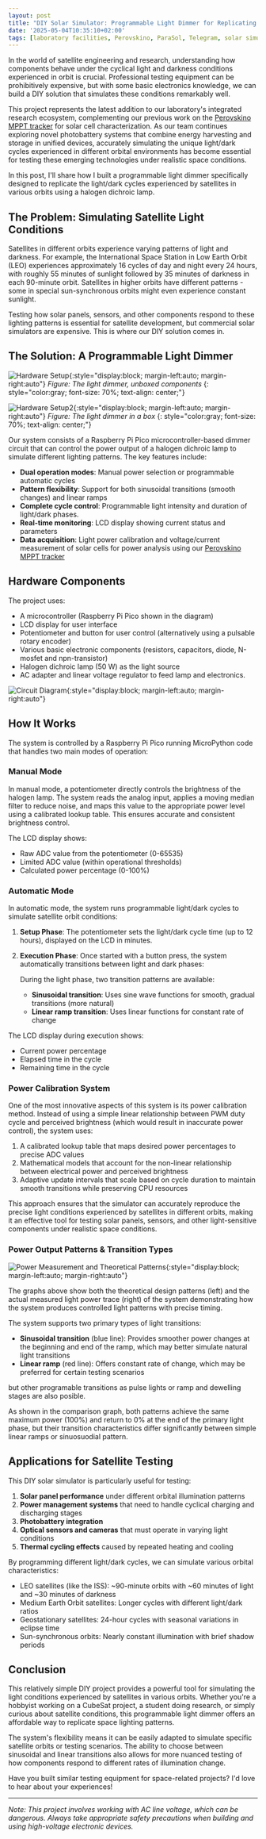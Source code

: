 ```yaml
---
layout: post
title: "DIY Solar Simulator: Programmable Light Dimmer for Replicating Orbital Light/Dark Cycles"
date: '2025-05-04T10:35:10+02:00'
tags: [laboratory facilities, Perovskino, ParaSol, Telegram, solar simulator, DIY]
---
```


In the world of satellite engineering and research, understanding how components behave under the cyclical light and darkness conditions experienced in orbit is crucial. Professional testing equipment can be prohibitively expensive, but with some basic electronics knowledge, we can build a DIY solution that simulates these conditions remarkably well. 

This project represents the latest addition to our laboratory's integrated research ecosystem, complementing our previous work on the [Perovskino MPPT tracker](https://www.emiliojuarez.es/2025/02/01/OSSLab/) for solar cell characterization. As our team continues exploring novel photobattery systems that combine energy harvesting and storage in unified devices, accurately simulating the unique light/dark cycles experienced in different orbital environments has become essential for testing these emerging technologies under realistic space conditions.

In this post, I'll share how I built a programmable light dimmer specifically designed to replicate the light/dark cycles experienced by satellites in various orbits using a halogen dichroic lamp.

## The Problem: Simulating Satellite Light Conditions

Satellites in different orbits experience varying patterns of light and darkness. For example, the International Space Station in Low Earth Orbit (LEO) experiences approximately 16 cycles of day and night every 24 hours, with roughly 55 minutes of sunlight followed by 35 minutes of darkness in each 90-minute orbit. Satellites in higher orbits have different patterns - some in special sun-synchronous orbits might even experience constant sunlight.

Testing how solar panels, sensors, and other components respond to these lighting patterns is essential for satellite development, but commercial solar simulators are expensive. This is where our DIY solution comes in.

## The Solution: A Programmable Light Dimmer

![Hardware Setup](/imgs/foto-dimmer-asemble.jpg){:style="display:block; margin-left:auto; margin-right:auto"}
*Figure: The light dimmer, unboxed components*
{: style="color:gray; font-size: 70%; text-align: center;"}

![Hardware Setup2](/imgs/foto-dimmer-asemble-box.png){:style="display:block; margin-left:auto; margin-right:auto"}
*Figure: The light dimmer in a box*
{: style="color:gray; font-size: 70%; text-align: center;"}



Our system consists of a Raspberry Pi Pico microcontroller-based dimmer circuit that can control the power output of a halogen dichroic lamp to simulate different lighting patterns. The key features include:

- **Dual operation modes**: Manual power selection or programmable automatic cycles
- **Pattern flexibility**: Support for both sinusoidal transitions (smooth changes) and linear ramps
- **Complete cycle control**: Programmable light intensity and duration of light/dark phases.
- **Real-time monitoring**: LCD display showing current status and parameters
- **Data acquisition**: Light power calibration and voltage/current measurement of solar cells for power analysis using our [Perovskino MPPT tracker](https://www.emiliojuarez.es/2024/01/30/Perovskino/)

## Hardware Components

The project uses:

- A microcontroller (Raspberry Pi Pico shown in the diagram)
- LCD display for user interface
- Potentiometer and button for user control (alternatively using a pulsable rotary encoder)
- Various basic electronic components (resistors, capacitors, diode, N-mosfet and npn-transistor)
- Halogen dichroic lamp (50 W) as the light source
- AC adapter and linear voltage regulator to feed lamp and electronics.

![Circuit Diagram](/imgs/perfboard-dimmer.jpg){:style="display:block; margin-left:auto; margin-right:auto"}


## How It Works
The system is controlled by a Raspberry Pi Pico running MicroPython code that handles two main modes of operation:

### Manual Mode
In manual mode, a potentiometer directly controls the brightness of the halogen lamp. The system reads the analog input, applies a moving median filter to reduce noise, and maps this value to the appropriate power level using a calibrated lookup table. This ensures accurate and consistent brightness control.

The LCD display shows:
- Raw ADC value from the potentiometer (0-65535)
- Limited ADC value (within operational thresholds)
- Calculated power percentage (0-100%)

### Automatic Mode
In automatic mode, the system runs programmable light/dark cycles to simulate satellite orbit conditions:

1. **Setup Phase**: The potentiometer sets the light/dark cycle time (up to 12 hours), displayed on the LCD in minutes.

2. **Execution Phase**: Once started with a button press, the system automatically transitions between light and dark phases:
   
   During the light phase, two transition patterns are available:
     - **Sinusoidal transition**: Uses sine wave functions for smooth, gradual transitions (more natural)
     - **Linear ramp transition**: Uses linear functions for constant rate of change

The LCD display during execution shows:
- Current power percentage
- Elapsed time in the cycle
- Remaining time in the cycle

### Power Calibration System

One of the most innovative aspects of this system is its power calibration method. Instead of using a simple linear relationship between PWM duty cycle and perceived brightness (which would result in inaccurate power control), the system uses:

1. A calibrated lookup table that maps desired power percentages to precise ADC values
2. Mathematical models that account for the non-linear relationship between electrical power and perceived brightness
3. Adaptive update intervals that scale based on cycle duration to maintain smooth transitions while preserving CPU resources

This approach ensures that the simulator can accurately reproduce the precise light conditions experienced by satellites in different orbits, making it an effective tool for testing solar panels, sensors, and other light-sensitive components under realistic space conditions.

### Power Output Patterns & Transition Types

![Power Measurement and Theoretical Patterns](/imgs/theoretical-power-pattern.png){:style="display:block; margin-left:auto; margin-right:auto"}


The graphs above show both the theoretical design patterns (left) and the actual measured light power trace (right) of the system demonstrating how the system produces controlled light patterns with precise timing.

The system supports two primary types of light transitions:

- **Sinusoidal transition** (blue line): Provides smoother power changes at the beginning and end of the ramp, which may better simulate natural light transitions
- **Linear ramp** (red line): Offers constant rate of change, which may be preferred for certain testing scenarios

but other programable transitions as pulse lights or ramp and dewelling stages are also posible.

As shown in the comparison graph, both patterns achieve the same maximum power (100%) and return to 0% at the end of the primary light phase, but their transition characteristics differ significantly between simple linear ramps or sinuosuodial pattern.


## Applications for Satellite Testing

This DIY solar simulator is particularly useful for testing:

1. **Solar panel performance** under different orbital illumination patterns
2. **Power management systems** that need to handle cyclical charging and discharging stages
5. **Photobattery integration**
3. **Optical sensors and cameras** that must operate in varying light conditions
4. **Thermal cycling effects** caused by repeated heating and cooling

By programming different light/dark cycles, we can simulate various orbital characteristics:

- LEO satellites (like the ISS): ~90-minute orbits with ~60 minutes of light and ~30 minutes of darkness
- Medium Earth Orbit satellites: Longer cycles with different light/dark ratios
- Geostationary satellites: 24-hour cycles with seasonal variations in eclipse time
- Sun-synchronous orbits: Nearly constant illumination with brief shadow periods

## Conclusion

This relatively simple DIY project provides a powerful tool for simulating the light conditions experienced by satellites in various orbits. Whether you're a hobbyist working on a CubeSat project, a student doing research, or simply curious about satellite conditions, this programmable light dimmer offers an affordable way to replicate space lighting patterns.

The system's flexibility means it can be easily adapted to simulate specific satellite orbits or testing scenarios. The ability to choose between sinusoidal and linear transitions also allows for more nuanced testing of how components respond to different rates of illumination change.

Have you built similar testing equipment for space-related projects? I'd love to hear about your experiences!

---

*Note: This project involves working with AC line voltage, which can be dangerous. Always take appropriate safety precautions when building and using high-voltage electronic devices.*
